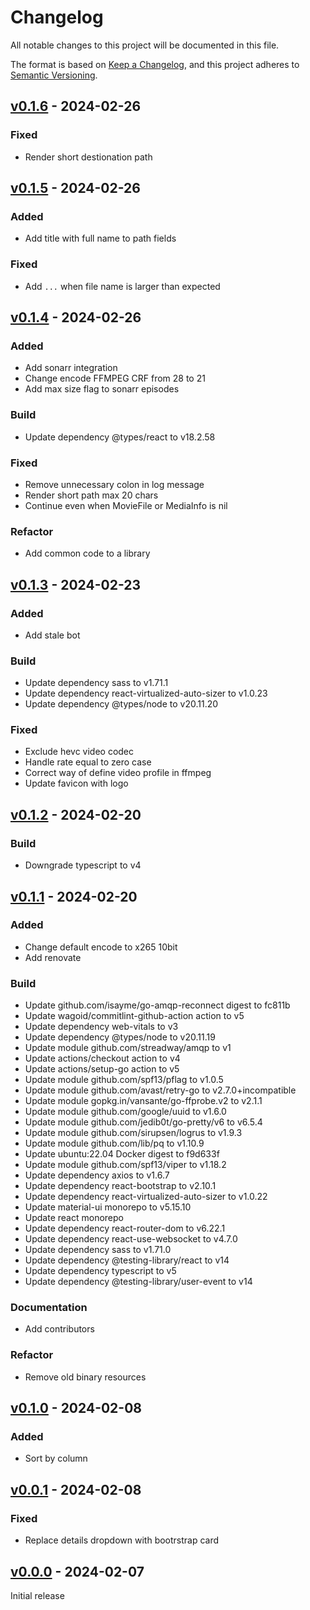 # Changelog

All notable changes to this project will be documented in this file.

The format is based on [Keep a Changelog](https://keepachangelog.com/en/1.0.0/),
and this project adheres to [Semantic Versioning](https://semver.org/spec/v2.0.0.html).

## [v0.1.6](https://github.com/pando85/gearr/tree/v0.1.6) - 2024-02-26

### Fixed

* Render short destionation path

## [v0.1.5](https://github.com/pando85/gearr/tree/v0.1.5) - 2024-02-26

### Added

* Add title with full name to path fields

### Fixed

* Add `...` when file name is larger than expected

## [v0.1.4](https://github.com/pando85/gearr/tree/v0.1.4) - 2024-02-26

### Added

* Add sonarr integration
* Change encode FFMPEG CRF from 28 to 21
* Add max size flag to sonarr episodes

### Build

* Update dependency @types/react to v18.2.58

### Fixed

* Remove unnecessary colon in log message
* Render short path max 20 chars
* Continue even when MovieFile or MediaInfo is nil

### Refactor

* Add common code to a library

## [v0.1.3](https://github.com/pando85/gearr/tree/v0.1.3) - 2024-02-23

### Added

* Add stale bot

### Build

* Update dependency sass to v1.71.1
* Update dependency react-virtualized-auto-sizer to v1.0.23
* Update dependency @types/node to v20.11.20

### Fixed

* Exclude hevc video codec
* Handle rate equal to zero case
* Correct way of define video profile in ffmpeg
* Update favicon with logo

## [v0.1.2](https://github.com/pando85/gearr/tree/v0.1.2) - 2024-02-20

### Build

* Downgrade typescript to v4

## [v0.1.1](https://github.com/pando85/gearr/tree/v0.1.1) - 2024-02-20

### Added

- Change default encode to x265 10bit
- Add renovate

### Build

- Update github.com/isayme/go-amqp-reconnect digest to fc811b
- Update wagoid/commitlint-github-action action to v5
- Update dependency web-vitals to v3
- Update dependency @types/node to v20.11.19
- Update module github.com/streadway/amqp to v1
- Update actions/checkout action to v4
- Update actions/setup-go action to v5
- Update module github.com/spf13/pflag to v1.0.5
- Update module github.com/avast/retry-go to v2.7.0+incompatible
- Update module gopkg.in/vansante/go-ffprobe.v2 to v2.1.1
- Update module github.com/google/uuid to v1.6.0
- Update module github.com/jedib0t/go-pretty/v6 to v6.5.4
- Update module github.com/sirupsen/logrus to v1.9.3
- Update module github.com/lib/pq to v1.10.9
- Update ubuntu:22.04 Docker digest to f9d633f
- Update module github.com/spf13/viper to v1.18.2
- Update dependency axios to v1.6.7
- Update dependency react-bootstrap to v2.10.1
- Update dependency react-virtualized-auto-sizer to v1.0.22
- Update material-ui monorepo to v5.15.10
- Update react monorepo
- Update dependency react-router-dom to v6.22.1
- Update dependency react-use-websocket to v4.7.0
- Update dependency sass to v1.71.0
- Update dependency @testing-library/react to v14
- Update dependency typescript to v5
- Update dependency @testing-library/user-event to v14

### Documentation

- Add contributors

### Refactor

- Remove old binary resources

## [v0.1.0](https://github.com/pando85/gearr/tree/v0.1.0) - 2024-02-08

### Added

- Sort by column

## [v0.0.1](https://github.com/pando85/gearr/tree/v0.0.1) - 2024-02-08

### Fixed

- Replace details dropdown with bootrstrap card

## [v0.0.0](https://github.com/pando85/gearr/tree/v0.0.0) - 2024-02-07

Initial release
